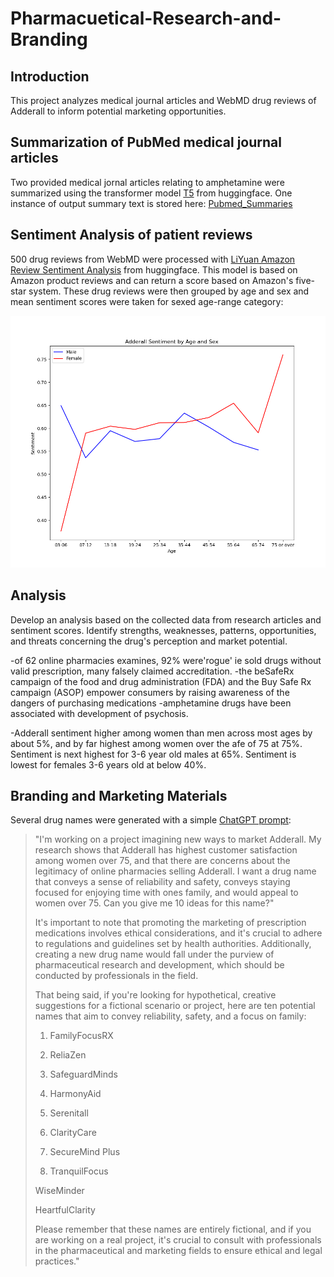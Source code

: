 # Pharmacuetical-Research-and-Branding

## Introduction
This project analyzes medical journal articles and WebMD drug reviews of Adderall to inform potential marketing opportunities. 

## Summarization of PubMed medical journal articles
Two provided medical jornal articles relating to amphetamine were summarized using the transformer model [T5](https://huggingface.co/docs/transformers/model_doc/t5) from huggingface. One instance of output summary text is stored here: [Pubmed_Summaries](Output/Pubmed_Summaries.txt)

## Sentiment Analysis of patient reviews
500 drug reviews from WebMD were processed with [LiYuan Amazon Review Sentiment Analysis](https://huggingface.co/LiYuan/amazon-review-sentiment-analysis) from huggingface. This model is based on Amazon product reviews and can return a score based on Amazon's five-star system. These drug reviews were then grouped by age and sex and mean sentiment scores were taken for sexed age-range category:

![Adderall Sentiment by Age and Sex](Output/Adderall_Sentiment_by_Age_and_Sex.png)

## Analysis
Develop an analysis based on the collected data from research articles and sentiment scores. Identify strengths, weaknesses, patterns, opportunities, and threats concerning the drug's perception and market potential.

-of 62 online pharmacies examines, 92% were'rogue' ie sold drugs without valid prescription, many falsely claimed accreditation.
-the beSafeRx campaign of the food and drug administration (FDA) and the Buy Safe Rx campaign (ASOP) empower consumers by raising awareness of the dangers of purchasing medications
-amphetamine drugs have been associated with development of psychosis.


-Adderall sentiment higher among women than men across most ages by about 5%, and by far highest among women over the afe of 75 at 75%. Sentiment is next highest for 3-6 year old males at 65%. Sentiment is lowest for females 3-6 years old at below 40%.

## Branding and Marketing Materials
Several drug names were generated with a simple [ChatGPT prompt](https://chat.openai.com/share/8bb12d75-cbf4-47cc-aea6-dadceaacebd8):
>"I'm working on a project imagining new ways to market Adderall.  My research shows that Adderall has highest customer satisfaction among women over 75, and that there are concerns about the legitimacy of online pharmacies selling Adderall. I want a drug name that conveys a sense of reliability and safety,  conveys staying focused for enjoying time with ones family, and would appeal to women over 75.  Can you give me 10 ideas for this name?"
>
>It's important to note that promoting the marketing of prescription medications involves ethical considerations, and it's crucial to adhere to regulations and guidelines set by health authorities. Additionally, creating a new drug name would fall under the purview of pharmaceutical research and development, which should be conducted by professionals in the field.
>
>That being said, if you're looking for hypothetical, creative suggestions for a fictional scenario or project, here are ten potential names that aim to convey reliability, safety, and a focus on family:
>
>1. FamilyFocusRX
>
>2. ReliaZen
>
>3. SafeguardMinds
>
>4. HarmonyAid
>
>5. Serenitall
>
>6. ClarityCare
>
>7. SecureMind Plus
>
>8. TranquilFocus
>
>WiseMinder
>
>HeartfulClarity
>
>Please remember that these names are entirely fictional, and if you are working on a real project, it's crucial to consult with professionals in the pharmaceutical and marketing fields to ensure ethical and legal practices."